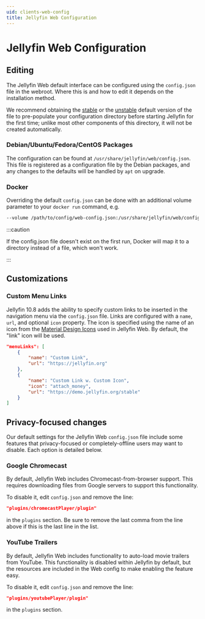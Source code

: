 ```yaml
---
uid: clients-web-config
title: Jellyfin Web Configuration
---
```


# Jellyfin Web Configuration

## Editing

The Jellyfin Web default interface can be configured using the `config.json` file in the webroot. Where this is and how to edit it depends on the installation method.

We recommend obtaining the [stable](https://github.com/jellyfin/jellyfin-web/blob/release-10.10.z/src/config.json) or the [unstable](https://github.com/jellyfin/jellyfin-web/blob/master/src/config.json) default version of the file to pre-populate your configuration directory before starting Jellyfin for the first time; unlike most other components of this directory, it will not be created automatically.

### Debian/Ubuntu/Fedora/CentOS Packages

The configuration can be found at `/usr/share/jellyfin/web/config.json`. This file is registered as a configuration file by the Debian packages, and any changes to the defaults will be handled by `apt` on upgrade.

### Docker

Overriding the default `config.json` can be done with an additional volume parameter to your `docker run` command, e.g.

```sh
--volume /path/to/config/web-config.json:/usr/share/jellyfin/web/config.json
```

:::caution

If the config.json file doesn't exist on the first run, Docker will map it to a directory instead of a file, which won't work.

:::

## Customizations

### Custom Menu Links

Jellyfin 10.8 adds the ability to specify custom links to be inserted in the navigation menu via the `config.json` file.
Links are configured with a `name`, `url`, and optional `icon` property.
The icon is specified using the name of an icon from the [Material Design Icons](https://jossef.github.io/material-design-icons-iconfont/) used in Jellyfin Web.
By default, the "link" icon will be used.

```json
"menuLinks": [
    {
        "name": "Custom Link",
        "url": "https://jellyfin.org"
    },
    {
        "name": "Custom Link w. Custom Icon",
        "icon": "attach_money",
        "url": "https://demo.jellyfin.org/stable"
    }
]
```

## Privacy-focused changes

Our default settings for the Jellyfin Web `config.json` file include some features that privacy-focused or completely-offline users may want to disable. Each option is detailed below.

### Google Chromecast

By default, Jellyfin Web includes Chromecast-from-browser support. This requires downloading files from Google servers to support this functionality.

To disable it, edit `config.json` and remove the line:

```json
"plugins/chromecastPlayer/plugin"
```

in the `plugins` section. Be sure to remove the last comma from the line above if this is the last line in the list.

### YouTube Trailers

By default, Jellyfin Web includes functionality to auto-load movie trailers from YouTube. This functionality is disabled within Jellyfin by default, but the resources are included in the Web config to make enabling the feature easy.

To disable it, edit `config.json` and remove the line:

```json
"plugins/youtubePlayer/plugin"
```

in the `plugins` section.
